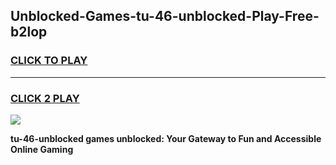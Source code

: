 
## Unblocked-Games-tu-46-unblocked-Play-Free-b2lop
<h3>
<a href="https://premium76.site?title=tu-46-unblocked&ref=20M">CLICK TO PLAY</a></h3>
<hr>

<h3>
<a href="https://premium76.site?title=tu-46-unblocked&ref=20M">CLICK 2 PLAY</a>
  
</h3>

<a href="https://premium76.site?title=tu-46-unblocked&ref=19M"><img src="https://clearcache.store/games.png"></a>


**tu-46-unblocked games unblocked: Your Gateway to Fun and Accessible Online Gaming**
